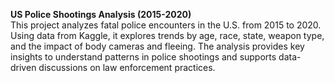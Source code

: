 **US Police Shootings Analysis (2015-2020)**  
This project analyzes fatal police encounters in the U.S. from 2015 to 2020. Using data from Kaggle, it explores trends by age, race, state, weapon type, and the impact of body cameras and fleeing. The analysis provides key insights to understand patterns in police shootings and supports data-driven discussions on law enforcement practices.
